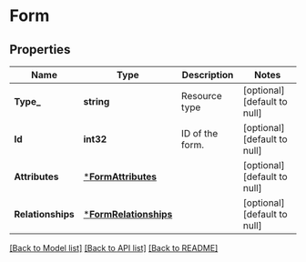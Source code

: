 # Form

## Properties
Name | Type | Description | Notes
------------ | ------------- | ------------- | -------------
**Type_** | **string** | Resource type | [optional] [default to null]
**Id** | **int32** | ID of the form. | [optional] [default to null]
**Attributes** | [***FormAttributes**](Form_attributes.md) |  | [optional] [default to null]
**Relationships** | [***FormRelationships**](Form_relationships.md) |  | [optional] [default to null]

[[Back to Model list]](../README.md#documentation-for-models) [[Back to API list]](../README.md#documentation-for-api-endpoints) [[Back to README]](../README.md)

